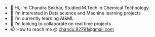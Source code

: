 - 👋 Hi, I’m Chandra Sekhar, Studied M.Tech in Chemical Technology.
- 👀 I’m interested in Data science and Machine learning projects
- 🌱 I’m currently learning AI&ML
- 💞️ I’m looking to collaborate on real time projects
- 📫 How to reach me @ chandu.82791@gmail.com

<!---
chandu2791/chandu2791 is a ✨ special ✨ repository because its `README.md` (this file) appears on your GitHub profile.
You can click the Preview link to take a look at your changes.
--->
